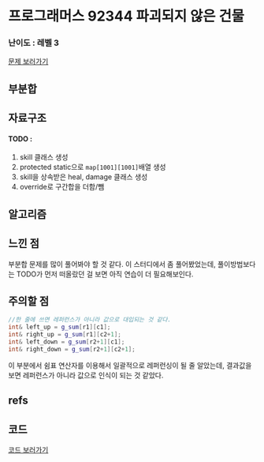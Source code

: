 # 프로그래머스 92344 파괴되지 않은 건물
 
### 난이도 : 레벨 3
[문제 보러가기](https://www.acmicpc.net/problem/2805)
  
## 부분합


## 자료구조
#### TODO :
1. skill 클래스 생성
2. protected static으로 ```map[1001][1001]```배열 생성
3. skill을 상속받은 heal, damage 클래스 생성
4. override로 구간합을 더함/뺌

## 알고리즘


## 느낀 점
부분합 문제를 많이 풀어봐야 할 것 같다. 이 스터디에서 좀 풀어봤었는데, 풀이방법보다는 TODO가 먼저 떠올랐던 걸 보면 아직 연습이 더 필요해보인다.


## 주의할 점
```C++
//한 줄에 쓰면 레퍼런스가 아니라 값으로 대입되는 것 같다.
int& left_up = g_sum[r1][c1];
int& right_up = g_sum[r1][c2+1];
int& left_down = g_sum[r2+1][c1];
int& right_down = g_sum[r2+1][c2+1];
```
이 부분에서 쉼표 연산자를 이용해서 일괄적으로 레퍼런싱이 될 줄 알았는데, 결과값을 보면 레퍼런스가 아니라 값으로 인식이 되는 것 같았다.

## refs

## 코드
[코드 보러가기](./prog92344.cpp)